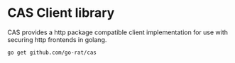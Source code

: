# CAS Client library

CAS provides a http package compatible client implementation for use with
securing http frontends in golang.

```
go get github.com/go-rat/cas
```
